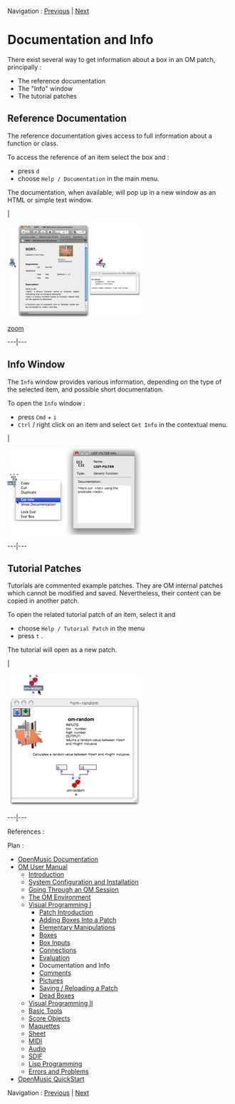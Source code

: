 Navigation : [Previous](Evaluation "page
précédente\(Evaluation\)") | [Next](Comments "page
suivante\(Comments\)")

# Documentation and Info

There exist several way to get information about a box in an OM patch,
principally :

  * The reference documentation
  * The "Info" window
  * The tutorial patches

## Reference Documentation

The reference documentation gives access to full information about a function
or class.

To access the reference of an item select the box and :

  * press `d`
  * choose `Help / Documentation` in the main menu.

The documentation, when available, will pop up in a new window as an HTML or
simple text window.

|

![](../res/onlinedoc_scr.png)

[zoom](../res/onlinedoc_scr_1.png "Zoom \(nouvelle fenêtre\)")  
  
---|---  
  
## Info Window

The `Info` window provides various information, depending on the type of the
selected item, and possible short documentation.

To open the `Info` window :

  * press `Cmd` \+ `i`
  * `Ctrl` / right click on an item and select `Get Info` in the contextual menu.

|

[![](../res/infowindow_1.png)](../res/infowindow.png "Cliquez pour agrandir")  
  
---|---  
  
## Tutorial Patches

Tutorials are commented example patches. They are OM internal patches which
cannot be modified and saved. Nevertheless, their content can be copied in
another patch.

To open the related tutorial patch of an item, select it and

  * choose `Help / Tutorial Patch` in the menu
  * press `t` . 

The tutorial will open as a new patch.

|

[![](../res/onlinetut_1.png)](../res/onlinetut.png "Cliquez pour agrandir")  
  
---|---  
  
References :

Plan :

  * [OpenMusic Documentation](OM-Documentation)
  * [OM User Manual](OM-User-Manual)
    * [Introduction](00-Sommaire)
    * [System Configuration and Installation](Installation)
    * [Going Through an OM Session](Goingthrough)
    * [The OM Environment](Environment)
    * [Visual Programming I](BasicVisualProgramming)
      * [Patch Introduction](ProgrammingIntro)
      * [Adding Boxes Into a Patch](AddingBoxes)
      * [Elementary Manipulations](ElementaryManips)
      * [Boxes](Boxes)
      * [Box Inputs](BoxInputs)
      * [Connections](Connections)
      * [Evaluation](Evaluation)
      * Documentation and Info
      * [Comments](Comments)
      * [Pictures](Pictures)
      * [Saving / Reloading a Patch](SavingPatch)
      * [Dead Boxes](DeadBox)
    * [Visual Programming II](AdvancedVisualProgramming)
    * [Basic Tools](BasicObjects)
    * [Score Objects](ScoreObjects)
    * [Maquettes](Maquettes)
    * [Sheet](Sheet)
    * [MIDI](MIDI)
    * [Audio](Audio)
    * [SDIF](SDIF)
    * [Lisp Programming](Lisp)
    * [Errors and Problems](errors)
  * [OpenMusic QuickStart](QuickStart-Chapters)

Navigation : [Previous](Evaluation "page
précédente\(Evaluation\)") | [Next](Comments "page
suivante\(Comments\)")

